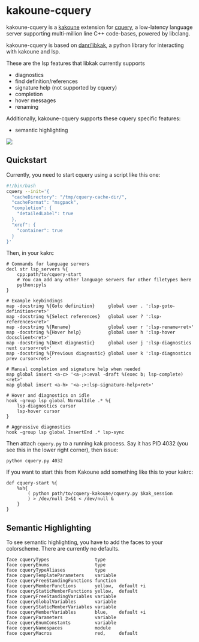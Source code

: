 # kakoune-cquery

kakoune-cquery is a [kakoune](kakoune.org) extension for [cquery](https://github.com/jacobdufault/cquery), a low-latency language server supporting multi-million line C++ code-bases, powered by libclang.

kakoune-cquery is based on [danr/libkak](https://github.com/danr/libkak), a python library for interacting with kakoune and lsp.

These are the lsp features that libkak currently supports

* diagnostics
* find definition/references
* signature help (not supported by cquery)
* completion
* hover messages
* renaming

Additionally, kakoune-cquery supports these cquery specific features:

* semantic highlighting

![](https://image.ibb.co/j1nPnn/image.png)

## Quickstart
Currently, you need to start cquery using a script like this one:
```sh
#!/bin/bash
cquery --init='{
  "cacheDirectory": "/tmp/cquery-cache-dir/",
  "cacheFormat": "msgpack",
  "completion": {
    "detailedLabel": true
  },
  "xref": {
    "container": true
  }
}'   
```

Then, in your kakrc
```kak
# Commands for language servers
decl str lsp_servers %{
    cpp:path/to/cquery-start
    # You can add any other language servers for other filetypes here
    python:pyls 
}

# Example keybindings
map -docstring %{Goto definition}     global user . ':lsp-goto-definition<ret>'
map -docstring %{Select references}   global user ? ':lsp-references<ret>'
map -docstring %{Rename}              global user r ':lsp-rename<ret>'
map -docstring %{Hover help}          global user h ':lsp-hover docsclient<ret>'
map -docstring %{Next diagnostic}     global user j ':lsp-diagnostics next cursor<ret>'
map -docstring %{Previous diagnostic} global user k ':lsp-diagnostics prev cursor<ret>'

# Manual completion and signature help when needed
map global insert <a-c> '<a-;>:eval -draft %(exec b; lsp-complete)<ret>'
map global insert <a-h> '<a-;>:lsp-signature-help<ret>'

# Hover and diagnostics on idle
hook -group lsp global NormalIdle .* %{
    lsp-diagnostics cursor
    lsp-hover cursor
}

# Aggressive diagnostics
hook -group lsp global InsertEnd .* lsp-sync

```

Then attach `cquery.py` to a running kak process. Say it has PID 4032 (you see
this in the lower right corner), then issue:

    python cquery.py 4032

If you want to start this from Kakoune add something like this to your kakrc:

```kak
def cquery-start %{
    %sh{
        ( python path/to/cquery-kakoune/cquery.py $kak_session
        ) > /dev/null 2>&1 < /dev/null &
    }
}
```

## Semantic Highlighting

To see semantic highlighting, you have to add the faces to your colorscheme. There are currently no defaults.

```kak
face cqueryTypes                 type
face cqueryEnums                 type
face cqueryTypeAliases           type
face cqueryTemplateParameters    variable
face cqueryFreeStandingFunctions function
face cqueryMemberFunctions       yellow,  default +i
face cqueryStaticMemberFunctions yellow,  default
face cqueryFreeStandingVariables variable
face cqueryGlobalVariables       variable
face cqueryStaticMemberVariables variable
face cqueryMemberVariables       blue,    default +i
face cqueryParameters            variable 
face cqueryEnumConstants         variable
face cqueryNamespaces            module
face cqueryMacros                red,     default
```
